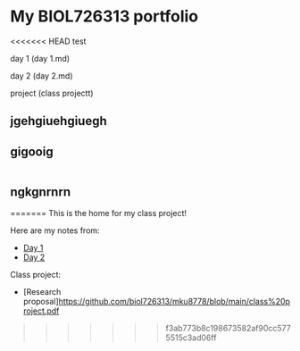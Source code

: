 # My BIOL726313 portfolio

<<<<<<< HEAD
test

day 1 (day 1.md)

day 2 (day 2.md)

project (class projectt)

## jgehgiuehgiuegh
##  gigooig


```bach

```

## ngkgnrnrn

=======
This is the home for my class project!

Here are my notes from:
* [Day 1](https://github.com/biol726313/mku8778/edit/main/day1.md)
* [Day 2](https://github.com/biol726313/mku8778/edit/main/day2.md)

Class project: 
* [Research proposal]https://github.com/biol726313/mku8778/blob/main/class%20project.pdf
>>>>>>> f3ab773b8c198673582af90cc5775515c3ad06ff
